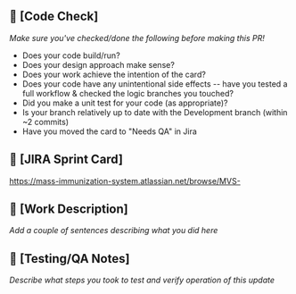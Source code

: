 ## :floppy_disk: [Code Check]
_Make sure you've checked/done the following before making this PR!_
* Does your code build/run?
* Does your design approach make sense?
* Does your work achieve the intention of the card?
* Does your code have any unintentional side effects -- have you tested a full workflow & checked the logic branches you touched?
* Did you make a unit test for your code (as appropriate)?
* Is your branch relatively up to date with the Development branch (within ~2 commits)
* Have you moved the card to "Needs QA" in Jira


## :flipper: [JIRA Sprint Card]

https://mass-immunization-system.atlassian.net/browse/MVS-

## :newspaper: [Work Description]

_Add a couple of sentences describing what you did here_

## :vertical_traffic_light: [Testing/QA Notes]

_Describe what steps you took to test and verify operation of this update_
